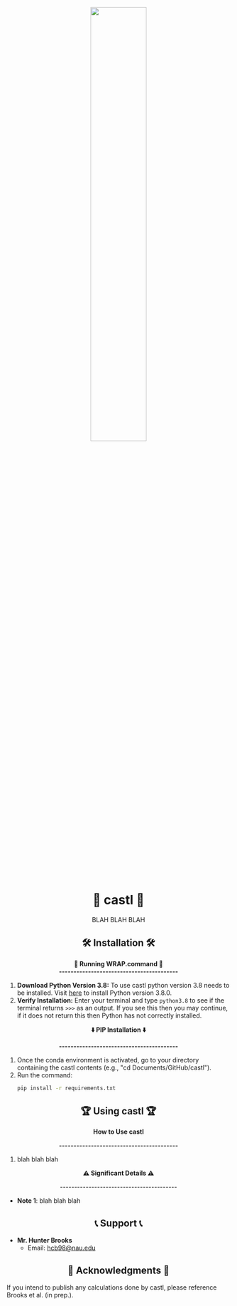 <p align="center">
    <a href="https://ibb.co/9WGmwZV"><img src="/Output/metadata/LOGO.png" width="50%"></a> <br>
</p>

<h1 align="center" id="title"> 🏰 castl 🏰 </h1>
<div align="center">

<p id="description"> BLAH BLAH BLAH</p>
</div>

<div align="center">
  <h2>🛠️ Installation 🛠️</h2>
</div>

<div align="center">
<pp><b>🏃 Running WRAP.command 🏃</b><pp>
</div>
<div align="center">
<pp><b>-----------------------------------------</b><pp>
</div>

1. **Download Python Version 3.8:** To use castl python version 3.8 needs to be installed. Visit [here](https://www.python.org/downloads/release/python-380/) to install Python version 3.8.0. 
2. **Verify Installation:** Enter your terminal and type ```python3.8``` to see if the terminal returns ```>>>``` as an output. If you see this then you may continue, if it does not return this then Python has not correctly installed. 

<div align="center">
  <p><b>⬇️ PIP Installation ⬇️</b></p>
</div>
<div align="center">
<pp><b>-----------------------------------------</b><pp>
</div>

1. Once the conda environment is activated, go to your directory containing the castl contents (e.g., "cd Documents/GitHub/castl").
2. Run the command:
   ```bash
   pip install -r requirements.txt

<div align="center">
  <h2>🏆 Using castl 🏆</h2>
</div>

<div align="center">
  <p><b>How to Use castl</b></p>
</div>
<div align="center">
<pp><b>-----------------------------------------</b><pp>
</div>

1. blah blah blah

<div align="center">
  <p><b>⚠️ Significant Details ⚠️</b></p>
  <p>-----------------------------------------</p>
</div>

- **Note 1**: blah blah blah

<div align="center">
  <h2>📞 Support 📞</h2>
</div>

- **Mr. Hunter Brooks**
  - Email: hcb98@nau.edu

<div align="center">
  <h2>📖 Acknowledgments 📖</h2>
</div>

If you intend to publish any calculations done by castl, please reference Brooks et al. (in prep.).

